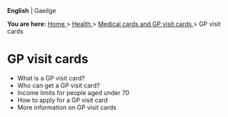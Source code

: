**English** |  Gaeilge 

**You are here:** [ Home ](/en/) > [ Health ](/en/health/) > [ Medical cards
and GP visit cards ](/en/health/medical-cards-and-gp-visit-cards/) > GP visit
cards

#  GP visit cards

  * What is a GP visit card? 
  * Who can get a GP visit card? 
  * Income limits for people aged under 70 
  * How to apply for a GP visit card 
  * More information on GP visit cards 
